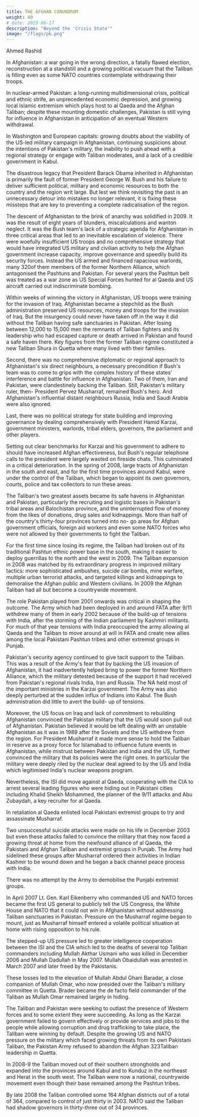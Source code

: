 ```yaml
---
title: THE AFGHAN CONUNDRUM
weight: 40
# date: 2023-06-17
description: "Beyond the 'Crisis State'"
image: "/flags/pk.png"
---
```



Ahmed Rashid

In Afghanistan: a war going in the wrong direction, a fatally flawed
election, reconstruction at a standstill and a growing political vacuum that
the Taliban is filling even as some NATO countries contemplate
withdrawing their troops.

In nuclear-armed Pakistan: a long-running multidimensional crisis,
political and ethnic strife, an unprecedented economic depression, and
growing local Islamic extremism which plays host to al Qaeda and the
Afghan Taliban; despite these mounting domestic challenges, Pakistan is
still vying for influence in Afghanistan in anticipation of an eventual
Western withdrawal.

In Washington and European capitals: growing doubts about the
viability of the US-led military campaign in Afghanistan, continuing
suspicions about the intentions of Pakistan's military, the inability to push
ahead with a regional strategy or engage with Taliban moderates, and a
lack of a credible government in Kabul.

The disastrous legacy that President Barack Obama inherited in
Afghanistan is primarily the fault of former President George W. Bush and
his failure to deliver sufficient political, military and economic resources
to both the country and the region writ large. But lest we think revisiting
the past is an unnecessary detour into mistakes no longer relevant, it is
fixing these missteps that are key to preventing a complete radicalisation
of the region.

The descent of Afghanistan to the brink of anarchy was solidified in
2009. It was the result of eight years of blunders, miscalculations and wanton
neglect. It was the Bush team's lack of a strategic agenda for Afghanistan in
three critical areas that led to an inevitable escalation of violence. There were
woefully insufficient US troops and no comprehensive strategy that would
have integrated US military and civilian activity to help the Afghan
government increase capacity, improve governance and speedily build its
security forces. Instead the US armed and financed rapacious warlords, many
320of them members of the former Northern Alliance, which antagonised the
Pashtuns and Pakistan. For several years the Pashtun belt was treated as a war
zone as US Special Forces hunted for al Qaeda and US aircraft carried out
indiscriminate bombing.

Within weeks of winning the victory in Afghanistan, US troops were
training for the invasion of Iraq. Afghanistan became a stepchild as the Bush
administration preserved US resources, money and troops for the invasion of
Iraq. But the insurgency could never have taken off in the way it did without
the Taliban having safe sanctuaries in Pakistan. After losing between 12,000
to 15,000 men the remnants of Taliban fighters and its leadership who had
escaped capture or death arrived in Pakistan and found a safe haven there. Key
figures from the former Taliban regime constituted a new Taliban Shura in
Quetta where many lived with their families.

Second, there was no comprehensive diplomatic or regional approach to
Afghanistan's six direct neighbours, a necessary precondition if Bush's team
was to come to grips with the complex history of these states' interference and
battle for influence in Afghanistan. Two of them, Iran and Pakistan, were
clandestinely backing the Taliban. Still, Pakistan's military ruler, then-
President Pervez Musharraf, remained Bush's hero. And Afghanistan's
influential distant neighbours Russia, India and Saudi Arabia were also
ignored.

Last, there was no political strategy for state building and improving
governance by dealing comprehensively with President Hamid Karzai,
government ministers, warlords, tribal elders, governors, the parliament and
other players.

Setting out clear benchmarks for Karzai and his government to
adhere to should have increased Afghan effectiveness, but Bush's regular
telephone calls to the president were largely wasted on fireside chats.
This culminated in a critical deterioration. In the spring of 2008, large
tracts of Afghanistan in the south and east, and for the first time provinces
around Kabul, were under the control of the Taliban, which began to
appoint its own governors, courts, police and tax collectors to run these
areas.

The Taliban's two greatest assets became its safe havens in
Afghanistan and Pakistan, particularly the recruiting and logistic bases in
Pakistan's tribal areas and Balochistan province, and the uninterrupted
flow of money from the likes of donations, drug sales and kidnappings.
More than half of the country's thirty-four provinces turned into no-
go areas for Afghan government officials, foreign aid workers and even
some NATO forces who were not allowed by their governments to fight the Taliban. 

For the first time since losing its regime, the Taliban had
broken out of its traditional Pashtun ethnic power base in the south,
making it easier to deploy guerrillas to the north and the west in 2009.
The Taliban expansion in 2008 was matched by its extraordinary
progress in improved military tactics: more sophisticated ambushes,
suicide car bombs, mine warfare, multiple urban terrorist attacks, and
targeted killings and kidnappings to demoralise the Afghan public and
Western civilians. In 2009 the Afghan Taliban had all but become a
countrywide movement.

The role Pakistan played from 2001 onwards was critical in shaping
the outcome. The Army which had been deployed in and around FATA
after 9/11 withdrew many of them in early 2002 because of the build-up
of tensions with India, after the storming of the Indian parliament by
Kashmiri militants. For much of that year tensions with India preoccupied
the army allowing al Qaeda and the Taliban to move around at will in
FATA and create new allies among the local Pakistani Pashtun tribes and
other extremist groups in Punjab.

Pakistan's security agency continued to give tacit support to the
Taliban. This was a result of the Army's fear that by backing the US
invasion of Afghanistan, it had inadvertently helped bring to power the
former Northern Alliance, which the military detested because of the
support it had received from Pakistan's regional rivals India, Iran and
Russia. The NA held most of the important ministries in the Karzai
government. The Army was also deeply perturbed at the sudden influx of
Indians into Kabul. The Bush administration did little to avert the build-
up of tensions.

Moreover, the US focus on Iraq and lack of commitment to
rebuilding Afghanistan convinced the Pakistan military that the US would
soon pull out of Afghanistan. Pakistan believed it would be left dealing
with an unstable Afghanistan as it was in 1989 after the Soviets and the
US withdrew from the region. For President Musharraf it made more sense
to hold the Taliban in reserve as a proxy force for Islamabad to influence
future events in Afghanistan, while mistrust between Pakistan and India
and the US, further convinced the military that its policies were the right
ones. In particular the military were deeply riled by the nuclear deal agreed
to by the US and India which legitimised India's nuclear weapons program.

Nevertheless, the ISI did move against al Qaeda, cooperating with
the CIA to arrest several leading figures who were hiding out in Pakistani
cities including Khalid Sheikh Mohammed, the planner of the 9/11 attacks
and Abu Zubaydah, a key recruiter for al Qaeda.

In retaliation al Qaeda enlisted local Pakistani extremist groups to try and assassinate Musharraf. 

Two unsuccessful suicide attacks were made on his life in December 2003 but even these attacks failed to convince the military that they now faced a growing threat at home from the newfound alliance of al Qaeda, the Pakistani and Afghan Taliban and extremist groups in Punjab. The Army had sidelined these groups after Musharraf ordered their activities in Indian Kashmir to be wound down and he began a back channel peace process with India. 

There was no attempt by the Army to demobilise the Punjabi extremist groups.

In April 2007 Lt. Gen. Karl Eikenberry who commanded US and NATO forces became the first US general to publicly tell the US Congress, the White House and NATO that it could not win in Afghanistan without addressing Taliban sanctuaries in Pakistan. Pressure on the Musharraf
regime began to mount, just as Musharraf himself entered a volatile
political situation at home with rising opposition to his rule.

The stepped-up US pressure led to greater intelligence cooperation between the ISI and the CIA which led to the deaths of several top Taliban commanders including Mullah Akthar Usmani who was killed in December 2006 and Mullah Dadullah in May 2007. Mullah Obaidullah was arrested in March 2007 and later freed by the Pakistanis. 

These losses led to the elevation of Mullah Abdul Ghani Baradar, a close companion of Mullah Omar, who now presided over the Taliban's military committee in Quetta. Brader became the de facto field commander of the Taliban as Mullah Omar remained largely in hiding.

The Taliban and Pakistan were seeking to outlast the presence of Western forces and to some extent they were succeeding. As long as the Karzai government failed to govern effectively or provide services and jobs to the people while allowing corruption and drug trafficking to take place, the Taliban were winning by default. Despite the growing US and NATO pressure on the military which faced growing threats from its own Pakistani Taliban, the Pakistan Army refused to abandon the Afghan 323Taliban leadership in Quetta.

In 2008-9 the Taliban moved out of their southern strongholds and expanded into the provinces around Kabul and to Kunduz in the northeast and Herat in the south west. The Taliban were now a national, countrywide movement even though their base remained among the
Pashtun tribes. 

By late 2008 the Taliban controlled some 164 Afghan districts out of a total of 364, compared to control of just thirty in 2003. NATO said the Taliban had shadow governors in thirty-three out of 34 provinces.

